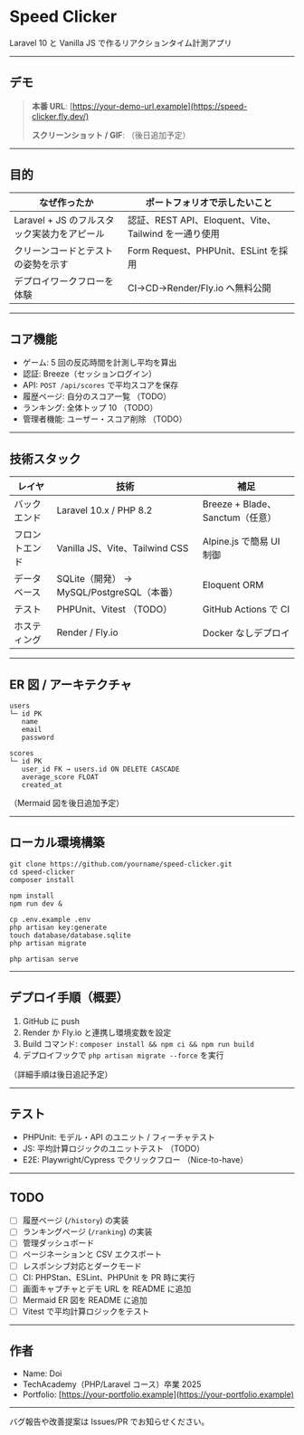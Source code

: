 # Speed Clicker

Laravel 10 と Vanilla JS で作るリアクションタイム計測アプリ

---

## デモ

> **本番 URL**: [https://your-demo-url.example](https://speed-clicker.fly.dev/)
>
> **スクリーンショット / GIF**: （後日追加予定）

---

## 目的

| なぜ作ったか                                | ポートフォリオで示したいこと                          |
| ------------------------------------------- | ----------------------------------------------------- |
| Laravel + JS のフルスタック実装力をアピール | 認証、REST API、Eloquent、Vite、Tailwind を一通り使用 |
| クリーンコードとテストの姿勢を示す          | Form Request、PHPUnit、ESLint を採用                  |
| デプロイワークフローを体験                  | CI→CD→Render/Fly.io へ無料公開                        |

---

## コア機能

-   ゲーム: 5 回の反応時間を計測し平均を算出
-   認証: Breeze（セッションログイン）
-   API: `POST /api/scores` で平均スコアを保存
-   履歴ページ: 自分のスコア一覧 （TODO）
-   ランキング: 全体トップ 10 （TODO）
-   管理者機能: ユーザー・スコア削除 （TODO）

---

## 技術スタック

| レイヤ         | 技術                                      | 補足                            |
| -------------- | ----------------------------------------- | ------------------------------- |
| バックエンド   | Laravel 10.x / PHP 8.2                    | Breeze + Blade、Sanctum（任意） |
| フロントエンド | Vanilla JS、Vite、Tailwind CSS            | Alpine.js で簡易 UI 制御        |
| データベース   | SQLite（開発） → MySQL/PostgreSQL（本番） | Eloquent ORM                    |
| テスト         | PHPUnit、Vitest （TODO）                  | GitHub Actions で CI            |
| ホスティング   | Render / Fly.io                           | Docker なしデプロイ             |

---

## ER 図 / アーキテクチャ

```
users
└─ id PK
   name
   email
   password

scores
└─ id PK
   user_id FK → users.id ON DELETE CASCADE
   average_score FLOAT
   created_at
```

（Mermaid 図を後日追加予定）

---

## ローカル環境構築

```
git clone https://github.com/yourname/speed-clicker.git
cd speed-clicker
composer install

npm install
npm run dev &

cp .env.example .env
php artisan key:generate
touch database/database.sqlite
php artisan migrate

php artisan serve
```

---

## デプロイ手順（概要）

1. GitHub に push
2. Render か Fly.io と連携し環境変数を設定
3. Build コマンド: `composer install && npm ci && npm run build`
4. デプロイフックで `php artisan migrate --force` を実行

（詳細手順は後日追記予定）

---

## テスト

-   PHPUnit: モデル・API のユニット / フィーチャテスト
-   JS: 平均計算ロジックのユニットテスト （TODO）
-   E2E: Playwright/Cypress でクリックフロー （Nice-to-have）

---

## TODO

-   [ ] 履歴ページ (`/history`) の実装
-   [ ] ランキングページ (`/ranking`) の実装
-   [ ] 管理ダッシュボード
-   [ ] ページネーションと CSV エクスポート
-   [ ] レスポンシブ対応とダークモード
-   [ ] CI: PHPStan、ESLint、PHPUnit を PR 時に実行
-   [ ] 画面キャプチャとデモ URL を README に追加
-   [ ] Mermaid ER 図を README に追加
-   [ ] Vitest で平均計算ロジックをテスト

---

## 作者

-   Name: Doi
-   TechAcademy（PHP/Laravel コース）卒業 2025
-   Portfolio: [https://your-portfolio.example](https://your-portfolio.example)

---

バグ報告や改善提案は Issues/PR でお知らせください。
